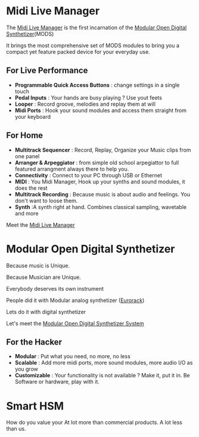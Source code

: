 # Midi Live Manager
The [Midi Live Manager](./midilive/index.md) is the first incarnation of the [Modular Open Digital Synthetizer](./mods/mods.md)(MODS)

It brings the most comprehensive set of MODS modules to bring you a compact yet feature packed device for your everyday use.

## For Live Performance
>
 - __Programmable Quick Access Buttons__ : change settings in a single touch
 - __Pedal Inputs__ : Your hands are busy playing ? Use yout feets 
 - __Looper__ : Record groove, melodies and replay them at will
 - __Midi Ports__ : Hook your sound modules and access them straight from your keyboard

## For Home
>
 - __Multitrack Sequencer__ : Record, Replay, Organize your Music clips from one panel
 - __Arranger & Arpeggiator__ : from simple old school arpegiattor to full featured arrangment always there to help you.
 - __Connectivity__ : Connect to your PC through USB or Ethernet
 - __MIDI__ : You Midi Manager, Hook up your synths and sound modules, it does the rest
 - __Multitrack Recording__ : Because music is about audio and feelings. You don't want to loose them.
 - __Synth__ :A synth right at hand. Combines classical sampling, wavetable and more

Meet the [Midi Live Manager](./midilive/index.md)

# Modular Open Digital Synthetizer

 Because music is Unique.

 Because Musician are Unique.

 Everybody deserves its own instrument

 People did it with Modular analog synthetizer ([Eurorack](https://en.wikipedia.org/wiki/Eurorack))

 Lets do it with digital synthetizer

 Let's meet the [Modular Open Digital Synthetizer System](./mods/mods.md)

## For the Hacker
>
 - __Modular__ : Put what you need, no more, no less 
 - __Scalable__ : Add more midi ports, more sound modules, more audio I/O as you grow
 - __Customizable__ : Your functionality is not available ? Make it, put it in. Be Software or hardware, play with it.

# Smart HSM
How do you value your  At lot more than commercial products. A lot less than us.